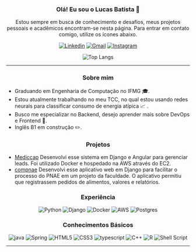 
<div  style="display: inline_block" align="center"> 

### **Olá! Eu sou o Lucas Batista** 👋
Estou sempre em busca de conhecimento e desafios, meus projetos pessoais e acadêmicos encontram-se nesta página. Para entrar em contato comigo, utilize os ícones abaixo.

[![Linkedin](https://img.shields.io/badge/LinkedIn-0077B5?style=for-the-badge&logo=linkedin&logoColor=white)](https://www.linkedin.com/in/lucas-bt/)
 [![Gmail](https://img.shields.io/badge/Gmail-D14836?style=for-the-badge&logo=gmail&logoColor=white)](mailto:lucas.bt46@gmail.com)
[![Instagram](https://img.shields.io/badge/Instagram-E4405F?style=for-the-badge&logo=instagram&logoColor=white)](https://www.instagram.com/luucasbt_)

![Top Langs](https://github-readme-stats.vercel.app/api/top-langs/?username=luks-santos&layout=compact)

</div>
<hr/>

<div style="display: inline_block" align="center">
  
  ### **Sobre mim** </strong><br/>
</div>
  
  - Graduando em Engenharia de Computação no IFMG 🎓.
  - Estou atualmente trabalhando no meu TCC, no qual estou usando redes neurais para classificar consumo de energia atípica 📈 .
  - Busco me especializar no Backend, desejo aprender mais sobre DevOps e Frontend 🚀.
  - Inglês B1 em construção ✏️.
  
<div style="display: inline_block" align="center">

  ### **Projetos** </strong><br/>
</div>

 - [Mediccap](https://app.mediccap.com.br/login) Desenvolvi esse sistema em Django e Angular para gerenciar leads. Foi utilizado Docker e hospedado na AWS através do EC2.
 - [compnae](https://github.com/luks-santos/compnae) Desenvolvi esse aplicativo web em Django para facilitar o processo do PNAE em um projeto da faculdade. O aplicativo permitiu que registrassem pedidos de alimentos, valores e relatórios.

<div style="display: inline_block" align="center">
  
  ### **Experiência** 

  ![Python](https://img.shields.io/badge/Python-3776AB?style=for-the-badge&logo=python&logoColor=white)
  ![Django](https://img.shields.io/badge/Django-092E20?style=for-the-badge&logo=django&logoColor=white)
  ![Docker](https://img.shields.io/badge/docker-%230db7ed.svg?style=for-the-badge&logo=docker&logoColor=white)
  ![AWS](https://img.shields.io/badge/Amazon_AWS-232F3E?style=for-the-badge&logo=amazon-aws&logoColor=white)
  ![Postgres](https://img.shields.io/badge/PostgreSQL-316192?style=for-the-badge&logo=postgresql&logoColor=white)
</div>

<div style="display: inline_block" align="center">
   
   ### **Conhecimentos Básicos**

  ![java](https://img.shields.io/badge/Java-ED8B00?style=for-the-badge&logo=openjdk&logoColor=white)
  ![Spring](https://img.shields.io/badge/spring-%236DB33F.svg?style=for-the-badge&logo=spring&logoColor=white)
  ![HTML5](https://img.shields.io/badge/html5-%23E34F26.svg?style=for-the-badge&logo=html5&logoColor=white)
  ![CSS3](https://img.shields.io/badge/css3-%231572B6.svg?style=for-the-badge&logo=css3&logoColor=white)
  ![typescript](https://img.shields.io/badge/TypeScript-007ACC?style=for-the-badge&logo=typescript&logoColor=white)
  ![C++](https://img.shields.io/badge/c++-%2300599C.svg?style=for-the-badge&logo=c%2B%2B&logoColor=white)
  ![R](https://img.shields.io/badge/r-%23276DC3.svg?style=for-the-badge&logo=r&logoColor=white)
  ![Shell Script](https://img.shields.io/badge/shell_script-%23121011.svg?style=for-the-badge&logo=gnu-bash&logoColor=white)
 
</div>
<hr/>
    

